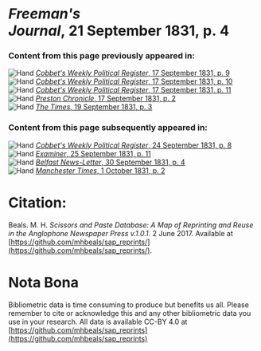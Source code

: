 # *Freeman's Journal*, 21 September 1831, p. 4  
  
### Content from this page previously appeared in:  
![Hand](http://scissorsandpaste.net/wp-content/uploads/2017/06/smallhandpointer.png) [*Cobbet's Weekly Political Register*, 17 September 1831, p. 9](https://mhbeals.github.io/sap_html/Cobbet's-Weekly-Political-Register/Cobbet's-Weekly-Political-Register-17-September-1831-p-9)  
![Hand](http://scissorsandpaste.net/wp-content/uploads/2017/06/smallhandpointer.png) [*Cobbet's Weekly Political Register*, 17 September 1831, p. 10](https://mhbeals.github.io/sap_html/Cobbet's-Weekly-Political-Register/Cobbet's-Weekly-Political-Register-17-September-1831-p-10)  
![Hand](http://scissorsandpaste.net/wp-content/uploads/2017/06/smallhandpointer.png) [*Cobbet's Weekly Political Register*, 17 September 1831, p. 11](https://mhbeals.github.io/sap_html/Cobbet's-Weekly-Political-Register/Cobbet's-Weekly-Political-Register-17-September-1831-p-11)  
![Hand](http://scissorsandpaste.net/wp-content/uploads/2017/06/smallhandpointer.png) [*Preston Chronicle*, 17 September 1831, p. 2](https://mhbeals.github.io/sap_html/Preston-Chronicle/Preston-Chronicle-17-September-1831-p-2)  
![Hand](http://scissorsandpaste.net/wp-content/uploads/2017/06/smallhandpointer.png) [*The Times*, 19 September 1831, p. 3](https://mhbeals.github.io/sap_html/The-Times/The-Times-19-September-1831-p-3)  
  
### Content from this page subsequently appeared in:  
![Hand](http://scissorsandpaste.net/wp-content/uploads/2017/06/smallhandpointer.png) [*Cobbet's Weekly Political Register*, 24 September 1831, p. 8](https://mhbeals.github.io/sap_html/Cobbet's-Weekly-Political-Register/Cobbet's-Weekly-Political-Register-24-September-1831-p-8)  
![Hand](http://scissorsandpaste.net/wp-content/uploads/2017/06/smallhandpointer.png) [*Examiner*, 25 September 1831, p. 11](https://mhbeals.github.io/sap_html/Examiner/Examiner-25-September-1831-p-11)  
![Hand](http://scissorsandpaste.net/wp-content/uploads/2017/06/smallhandpointer.png) [*Belfast News-Letter*, 30 September 1831, p. 4](https://mhbeals.github.io/sap_html/Belfast-News-Letter/Belfast-News-Letter-30-September-1831-p-4)  
![Hand](http://scissorsandpaste.net/wp-content/uploads/2017/06/smallhandpointer.png) [*Manchester Times*, 1 October 1831, p. 2](https://mhbeals.github.io/sap_html/Manchester-Times/Manchester-Times-1-October-1831-p-2)  


# Citation: 

Beals. M. H. *Scissors and Paste Database: A Map of Reprinting and Reuse in the Anglophone Newspaper Press v.1.0.1.* 2 June 2017. Available at [https://github.com/mhbeals/sap_reprints/](https://github.com/mhbeals/sap_reprints/). 

# Nota Bona

Bibliometric data is time consuming to produce but benefits us all. Please remember to cite or acknowledge this and any other bibliometric data you use in your research. All data is available CC-BY 4.0 at [https://github.com/mhbeals/sap_reprints](https://github.com/mhbeals/sap_reprints)